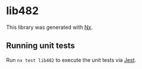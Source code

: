 # lib482

This library was generated with [Nx](https://nx.dev).

## Running unit tests

Run `nx test lib482` to execute the unit tests via [Jest](https://jestjs.io).
